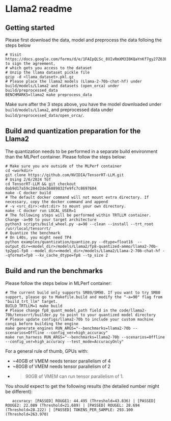# Llama2 readme

## Getting started

Please first download the data, model and preprocess the data folloing the steps below
```
# Visit https://docs.google.com/forms/d/e/1FAIpQLSc_8VIvRmXM3I8KQaYnKf7gy27Z63BBoI_I1u02f4lw6rBp3g/viewform to sign the agreement,
# which gets you access to the dataset
# Unzip the llama dataset pickle file
gzip -d <llama_dataset>.pkl.gz
# Please place the llama2 models (Llama-2-70b-chat-hf) under build/models/Llama2 and datasets (open_orca) under build/preprocessed_data
BENCHMARKS=llama2 make preprocess_data
```
Make sure after the 3 steps above, you have the model downloaded under `build/models/Llama2`, and preprocessed data under `build/preprocessed_data/open_orca/`.

## Build and quantization preparation for the Llama2

The quantization needs to be performed in a separate build environment than the MLPerf container. Please follow the steps below:
```
# Make sure you are outside of the MLPerf container
cd <workdir>
git clone https://github.com/NVIDIA/TensorRT-LLM.git
# Using 2/6/2024 ToT
cd TensorRT-LLM && git checkout 0ab9d17a59c284d2de36889832fe9fc7c8697604
make -C docker build
# The default docker command will not mount extra directory. If necessary, copy the docker command and append
# -v <src_dir>:<dst:dir> to mount your own directory.
make -C docker run LOCAL_USER=1
# The following steps will be performed within TRTLLM container. Change -a=90 to your target architecture
python3 scripts/build_wheel.py -a=90 --clean --install --trt_root /usr/local/tensorrt/
# Quantize the benchmark
# On L40s, you might need TP4
python examples/quantization/quantize.py --dtype=float16  --output_dir=<model_dir>/models/Llama2/fp8-quantized-ammo/llama2-70b-tp2pp1-fp8 --model_dir=<model_dir>/models/Llama2/Llama-2-70b-chat-hf --qformat=fp8 --kv_cache_dtype=fp8 --tp_size 2
```

## Build and run the benchmarks

Please follow the steps below in MLPerf container:
```
# The current build only supports SM89/SM90. If you want to try SM80 support, please go to Makefile.build and modify the "-a=90" flag from "build_trt_llm" target.
BUILD_TRTLLM=1 make build
# Please change fp8_quant_model_path field in the code/llama2-70b/tensorrt/builder.py to point to your quantized model directory
# Please update configs/llama2-70b to include your custom machine congi before building the engine
make generate_engines RUN_ARGS="--benchmarks=llama2-70b --scenarios=Offline --config_ver=high_accuracy"
make run_harness RUN_ARGS="--benchmarks=llama2-70b --scenarios=Offline --config_ver=high_accuracy --test_mode=AccuracyOnly"
```

For a general rule of thumb, GPUs with:
- ~40GB of VMEM needs tensor parallelism of 4
- ~80GB of VMEM needs tensor parallelism of 2
- > 90GB of VMEM can run tensor parallelism of 1.

You should expect to get the following results (the detailed number might be different):
```
   accuracy: [PASSED] ROUGE1: 44.495 (Threshold=43.836) | [PASSED] ROUGE2: 22.089 (Threshold=21.689) | [PASSED] ROUGEL: 28.694 (Threshold=28.222) | [PASSED] TOKENS_PER_SAMPLE: 293.100 (Threshold=263.970)
```
